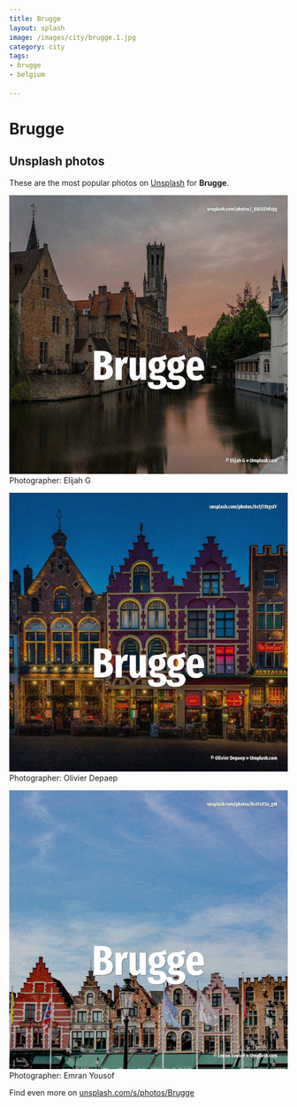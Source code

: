 ```yaml
---
title: Brugge
layout: splash
image: /images/city/brugge.1.jpg
category: city
tags:
- brugge
- belgium

---
```

# Brugge



 
## Unsplash photos
These are the most popular photos on [Unsplash](https://unsplash.com) for **Brugge**.
 
![Brugge](/images/city/brugge.1.jpg)
Photographer:  Elijah G
 
![Brugge](/images/city/brugge.2.jpg)
Photographer:  Olivier Depaep
 
![Brugge](/images/city/brugge.3.jpg)
Photographer:  Emran Yousof
 
Find even more on [unsplash.com/s/photos/Brugge](https://unsplash.com/s/photos/Brugge)
 
